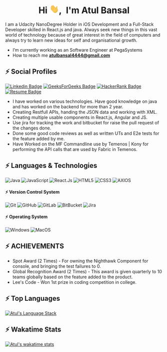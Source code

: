 # <h1 align="center">Hi <img src="https://raw.githubusercontent.com/ABSphreak/ABSphreak/master/gifs/Hi.gif" width="30px">,&nbsp;&nbsp;I'm Atul Bansal </h1>


I am a Udacity NanoDegree Holder in iOS Development and a Full-Stack Developer skilled in React.js and java. Always seek new things in this vast world of technology because of great interest in the field of computers and always try to learn new ideas for self and organisational growth.

- I’m currently working as an Software Engineer at PegaSystems
- How to reach me **atulbansal4444@gmail.com**

## ⚡ Social Profiles

[![Linkedin Badge](https://img.shields.io/badge/-AtulBansal-blue?style=flat-square&logo=Linkedin&logoColor=white&link=https://www.linkedin.com/in/atul-bansal-294777175/)](https://www.linkedin.com/in/atul-bansal-294777175/)
[![GeeksForGeeks Badge](https://img.shields.io/badge/-AtulBansal-white?style=flat-square&logo=geeksforgeeks&logoColor=green&link=https://auth.geeksforgeeks.org/user/atulbansal1/profile)](https://auth.geeksforgeeks.org/user/atulbansal1/profile)
[![HackerRank Badge](https://img.shields.io/badge/-AtulBansal4444-white?style=flat-square&logoColor=black&logo=hackerrank&link=https://www.hackerrank.com/atulbansal4444)](https://www.hackerrank.com/atulbansal4444)
[![Resume Badge](https://img.shields.io/badge/-Atul.Bansal.Resume-blue?style=flat-square&link=https://atulbansal4444.github.io/resume/)](https://atulbansal4444.github.io/resume/)

* I have worked on various technologies. Have good knowledge on java and has worked on the backend for more than 2 year.
* Creatiing Restfull APIs, handing the JSON data and working with XML.
* Creating multiple usable components in React.js, Angular and JS.
* Use jira for tracking the work and bitbucket for raise the pull request of the changes done. 
* Done some good code reviews as well as written UTs and E2e tests for the feature added by me.
* Have Worked on the MF Commandline use by Temenos | Kony for performing the API calls that are used by Fabric in Temenos.

## ⚡ Languages & Technologies

![Java](https://img.shields.io/badge/-Java-red?style=flat-square&logo=java)
![JavaScript](https://img.shields.io/badge/-JavaScript-black?style=flat-square&logo=javascript)
![React.Js](https://img.shields.io/badge/-React.Js-black?style=flat-square&logo=react)
![HTML5](https://img.shields.io/badge/-HTML5-E34F26?style=flat-square&logo=html5&logoColor=white)
![CSS3](https://img.shields.io/badge/-CSS3-1572B6?style=flat-square&logo=css3)
![AXIOS](https://img.shields.io/badge/-AXIOS-purple?style=flat-square&logo=axios)

#### ⚡ Version Control System

![Git](https://img.shields.io/badge/-Git-black?style=flat-square&logo=git)
![GitHub](https://img.shields.io/badge/-GitHub-181717?style=flat-square&logo=github)
![GitLab](https://img.shields.io/badge/-GitLab-FCA121?style=flat-square&logo=gitlab)
![BitBucket](https://img.shields.io/badge/-BitBucket-darkblue?style=flat-square&logo=bitbucket)
![Jira](https://img.shields.io/badge/-jira-black?style=flat-square&logo=jira)

#### ⚡ Operating System

![Windows](https://img.shields.io/badge/-Windows-black?style=flat-square&logo=windows)
![MacOS](https://img.shields.io/badge/-MacOS-black?style=flat-square&logo=apple)

## ⚡ ACHIEVEMENTS

* Spot Award (2 Times) - For owning the Nighthawk Component for console, and bringing the test failures to 0.
* Global Recognition Award (2 Times) - This award is given quarterly to 10 teams globally based on the feature added to the product.
* Lee's Code - Won 1st prize in coding competition in college.



## ⚡ Top Languages

[![Atul's  Language Stack](https://github-readme-stats.vercel.app/api/top-langs/?username=atulbansal4444&layout=compact&hide=html)](https://github.com/atulbansal4444)


## ⚡ Wakatime Stats

[![Atul's wakatime stats](https://github-readme-stats.vercel.app/api/wakatime?username=atulbansal4444)](https://github.com/atulbansal4444)


<!-- ![Visitor Badge](https://visitor-badge.laobi.icu/badge?page_id=atulbansal4444.atulbansal4444) -->


